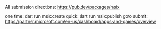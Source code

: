 
All submission directions: https://pub.dev/packages/msix

one time:
  dart run msix:create
quick:
  dart run msix:publish
goto submit:
  https://partner.microsoft.com/en-us/dashboard/apps-and-games/overview

  